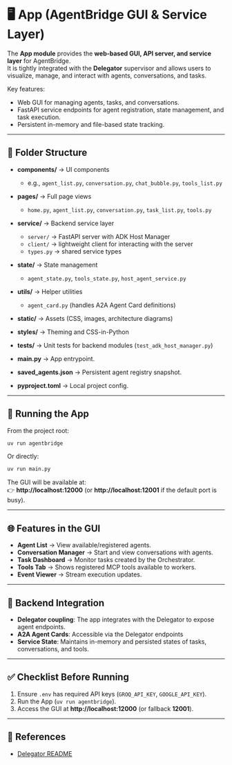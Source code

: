 
# 🖥️ App (AgentBridge GUI & Service Layer)

The **App module** provides the **web-based GUI, API server, and service layer** for AgentBridge.  
It is tightly integrated with the **Delegator** supervisor and allows users to visualize, manage, and interact with agents, conversations, and tasks.  

Key features:
- Web GUI for managing agents, tasks, and conversations.  
- FastAPI service endpoints for agent registration, state management, and task execution.  
- Persistent in-memory and file-based state tracking.  

---

## 📂 Folder Structure

- **components/** → UI components  
  - e.g., `agent_list.py`, `conversation.py`, `chat_bubble.py`, `tools_list.py`  

- **pages/** → Full page views  
  - `home.py`, `agent_list.py`, `conversation.py`, `task_list.py`, `tools.py`  

- **service/** → Backend service layer  
  - `server/` → FastAPI server with ADK Host Manager  
  - `client/` → lightweight client for interacting with the server  
  - `types.py` → shared service types  

- **state/** → State management  
  - `agent_state.py`, `tools_state.py`, `host_agent_service.py`  

- **utils/** → Helper utilities  
  - `agent_card.py` (handles A2A Agent Card definitions)  

- **static/** → Assets (CSS, images, architecture diagrams)  

- **styles/** → Theming and CSS-in-Python  

- **tests/** → Unit tests for backend modules (`test_adk_host_manager.py`)  

- **main.py** → App entrypoint.  
- **saved_agents.json** → Persistent agent registry snapshot.  
- **pyproject.toml** → Local project config.  

---

## 🚀 Running the App

From the project root:

```bash
uv run agentbridge
```

Or directly:

```bash
uv run main.py
```

The GUI will be available at:  
👉 **http://localhost:12000** (or **http://localhost:12001** if the default port is busy).  

---

## 🌐 Features in the GUI

- **Agent List** → View available/registered agents.  
- **Conversation Manager** → Start and view conversations with agents.  
- **Task Dashboard** → Monitor tasks created by the Orchestrator.  
- **Tools Tab** → Shows registered MCP tools available to workers.  
- **Event Viewer** → Stream execution updates.  

---

## 🔌 Backend Integration

- **Delegator coupling**: The app integrates with the Delegator to expose agent endpoints.  
- **A2A Agent Cards**: Accessible via the Delegator endpoints
- **Service State**: Maintains in-memory and persisted states of tasks, conversations, and tools.  

---

## ✅ Checklist Before Running

1. Ensure `.env` has required API keys (`GROQ_API_KEY`, `GOOGLE_API_KEY`).  
2. Run the App (`uv run agentbridge`).  
4. Access the GUI at **http://localhost:12000** (or fallback **12001**).  

---

## 📖 References

- [Delegator README](../agents/supervisors/delegator/README.md)  
